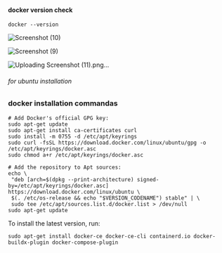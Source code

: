 

#### docker version check
```
docker --version
```
![Screenshot (10)](https://github.com/user-attachments/assets/437b58ba-780b-49f6-a3dc-5541301abbb7)

![Screenshot (9)](https://github.com/user-attachments/assets/efec5328-d4a4-41ef-b0e0-f456d894eb82)


![Uploading Screenshot (11).png…]()







###### for ubuntu installation


 ### docker installation commandas

 ```
# Add Docker's official GPG key:
sudo apt-get update
sudo apt-get install ca-certificates curl
sudo install -m 0755 -d /etc/apt/keyrings
sudo curl -fsSL https://download.docker.com/linux/ubuntu/gpg -o /etc/apt/keyrings/docker.asc
sudo chmod a+r /etc/apt/keyrings/docker.asc

# Add the repository to Apt sources:
echo \
  "deb [arch=$(dpkg --print-architecture) signed-by=/etc/apt/keyrings/docker.asc] https://download.docker.com/linux/ubuntu \
  $(. /etc/os-release && echo "$VERSION_CODENAME") stable" | \
  sudo tee /etc/apt/sources.list.d/docker.list > /dev/null
sudo apt-get update

```

To install the latest version, run:

```
sudo apt-get install docker-ce docker-ce-cli containerd.io docker-buildx-plugin docker-compose-plugin

```






